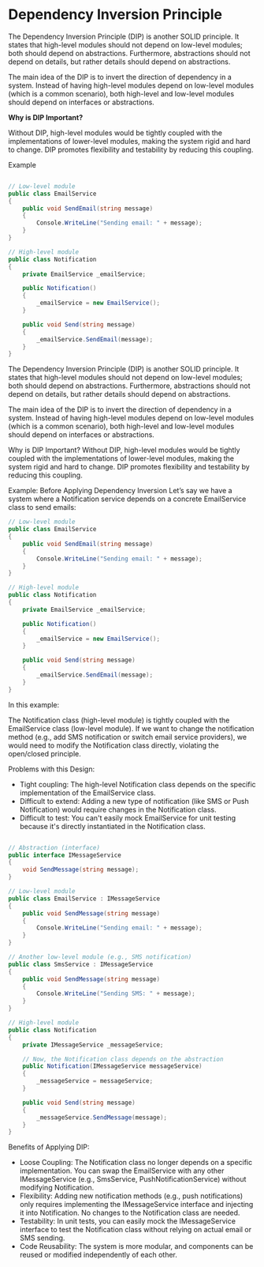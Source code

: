 # Dependency Inversion Principle

The Dependency Inversion Principle (DIP) is another SOLID principle. It states that high-level modules should not depend on low-level modules; both should depend on abstractions. Furthermore, abstractions should not depend on details, but rather details should depend on abstractions.

The main idea of the DIP is to invert the direction of dependency in a system. Instead of having high-level modules depend on low-level modules (which is a common scenario), both high-level and low-level modules should depend on interfaces or abstractions.

**Why is DIP Important?**

Without DIP, high-level modules would be tightly coupled with the implementations of lower-level modules, making the system rigid and hard to change. DIP promotes flexibility and testability by reducing this coupling.

Example

```csharp

// Low-level module
public class EmailService
{
    public void SendEmail(string message)
    {
        Console.WriteLine("Sending email: " + message);
    }
}

// High-level module
public class Notification
{
    private EmailService _emailService;

    public Notification()
    {
        _emailService = new EmailService();
    }

    public void Send(string message)
    {
        _emailService.SendEmail(message);
    }
}
```


The Dependency Inversion Principle (DIP) is another SOLID principle. It states that high-level modules should not depend on low-level modules; both should depend on abstractions. Furthermore, abstractions should not depend on details, but rather details should depend on abstractions.

The main idea of the DIP is to invert the direction of dependency in a system. Instead of having high-level modules depend on low-level modules (which is a common scenario), both high-level and low-level modules should depend on interfaces or abstractions.

Why is DIP Important?
Without DIP, high-level modules would be tightly coupled with the implementations of lower-level modules, making the system rigid and hard to change. DIP promotes flexibility and testability by reducing this coupling.

Example: Before Applying Dependency Inversion
Let’s say we have a system where a Notification service depends on a concrete EmailService class to send emails:

```csharp
// Low-level module
public class EmailService
{
    public void SendEmail(string message)
    {
        Console.WriteLine("Sending email: " + message);
    }
}

// High-level module
public class Notification
{
    private EmailService _emailService;

    public Notification()
    {
        _emailService = new EmailService();
    }

    public void Send(string message)
    {
        _emailService.SendEmail(message);
    }
}
```
In this example:

The Notification class (high-level module) is tightly coupled with the EmailService class (low-level module).
If we want to change the notification method (e.g., add SMS notification or switch email service providers), we would need to modify the Notification class directly, violating the open/closed principle.

Problems with this Design:
- Tight coupling: The high-level Notification class depends on the specific implementation of the EmailService class.
- Difficult to extend: Adding a new type of notification (like SMS or Push Notification) would require changes in the Notification class.
- Difficult to test: You can't easily mock EmailService for unit testing because it's directly instantiated in the Notification class.

```csharp

// Abstraction (interface)
public interface IMessageService
{
    void SendMessage(string message);
}

// Low-level module
public class EmailService : IMessageService
{
    public void SendMessage(string message)
    {
        Console.WriteLine("Sending email: " + message);
    }
}

// Another low-level module (e.g., SMS notification)
public class SmsService : IMessageService
{
    public void SendMessage(string message)
    {
        Console.WriteLine("Sending SMS: " + message);
    }
}

// High-level module
public class Notification
{
    private IMessageService _messageService;

    // Now, the Notification class depends on the abstraction
    public Notification(IMessageService messageService)
    {
        _messageService = messageService;
    }

    public void Send(string message)
    {
        _messageService.SendMessage(message);
    }
}
```

Benefits of Applying DIP:

- Loose Coupling: The Notification class no longer depends on a specific implementation. You can swap the EmailService with any other IMessageService (e.g., SmsService, PushNotificationService) without modifying Notification.
- Flexibility: Adding new notification methods (e.g., push notifications) only requires implementing the IMessageService interface and injecting it into Notification. No changes to the Notification class are needed.
- Testability: In unit tests, you can easily mock the IMessageService interface to test the Notification class without relying on actual email or SMS sending.
- Code Reusability: The system is more modular, and components can be reused or modified independently of each other.
